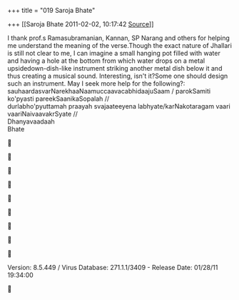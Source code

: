 +++
title = "019 Saroja Bhate"

+++
[[Saroja Bhate	2011-02-02, 10:17:42 [Source](https://groups.google.com/g/bvparishat/c/Cg33QC1m0DM)]]



I thank prof.s Ramasubramanian, Kannan, SP Narang and others for helping me understand the meaning of the verse.Though the exact nature of Jhallari is still not clear to me, I can imagine a small hanging pot filled with water and having a hole at the bottom from which water drops on a metal upsidedown-dish-like instrument striking another metal dish below it and thus creating a musical sound. Interesting, isn't it?Some one should design such an instrument. May I seek more help for the following?:  
sauhaardasvarNarekhaaNaamuccaavacabhidaajuSaam / parokSamiti ko'pyasti pareekSaanikaSopalah //  
durlabho'pyuttamah praayah svajaateeyena labhyate/karNakotaragam vaari vaariNaivaavakrSyate //  
Dhanyavaadaah  
Bhate



















Version: 8.5.449 / Virus Database: 271.1.1/3409 - Release Date: 01/28/11 19:34:00



